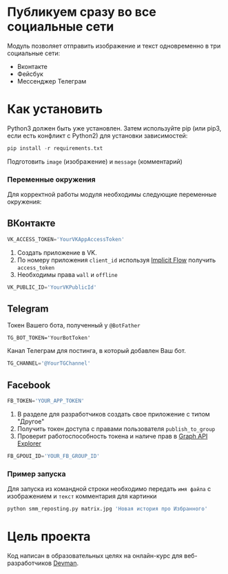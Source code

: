 # Публикуем сразу во все социальные сети

Модуль позволяет отправить изображение и текст одновременно в три социальные сети:
- Вконтакте
- Фейсбук
- Мессенджер Телеграм


# Как установить

Python3 должен быть уже установлен. Затем используйте pip (или pip3, если есть конфликт с Python2) для установки зависимостей:

```python
pip install -r requirements.txt
```
Подготовить `image` (изображение) и `message` (комментарий)


### Переменные окружения

Для корректной работы модуля необходимы следующие переменные окружения:

## ВКонтакте

```python
VK_ACCESS_TOKEN='YourVKAppAccessToken'
```
1. Создать приложение в VK.
2. По номеру приложения `client_id` используя [Implicit Flow](https://dev.vk.com/api/access-token/implicit-flow-user) получить `access_token`
3. Необходимы права `wall` и `offline`

```python
VK_PUBLIC_ID='YourVKPublicId'
```

## Telegram

Токен Вашего бота, полученный у `@BotFather`

```ython
TG_BOT_TOKEN='YourBotToken'
```
Канал Телеграм для постинга, в который добавлен Ваш бот.
```python
TG_CHANNEL='@YourTGChannel'
```

## Facebook

```python
FB_TOKEN='YOUR_APP_TOKEN'
```
1. В разделе для разработчиков создать свое приложение с типом "Другое"
2. Получить токен доступа с правами пользователя `publish_to_group`
3. Проверит работоспособность токена и наличе прав в [Graph API Explorer](https://developers.facebook.com/tools/explorer/)

```python
FB_GPOUI_ID='YOUR_FB_GROUP_ID'
```


### Пример запуска

Для запуска из командной строки необходимо передать `имя файла` с изображением и `текст` комментария для картинки
```python
python smm_reposting.py matrix.jpg 'Новая история про Избранного'
``` 

# Цель проекта

Код написан в образовательных целях на онлайн-курс для веб-разработчиков [Devman](https://dvmn.org/).